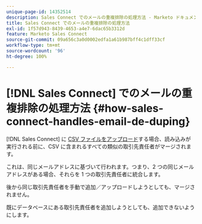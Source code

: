 ```yaml
---
unique-page-id: 14352514
description: Sales Connect でのメールの重複排除の処理方法 - Marketo ドキュメント - 製品ドキュメント
title: Sales Connect でのメールの重複排除の処理方法
exl-id: 1f57d943-8439-4653-a4e7-6dac65b3312d
feature: Marketo Sales Connect
source-git-commit: 09a656c3a0d0002edfa1a61b987bff4c1dff33cf
workflow-type: tm+mt
source-wordcount: '96'
ht-degree: 100%

---
```


# [!DNL Sales Connect] でのメールの重複排除の処理方法 {#how-sales-connect-handles-email-de-duping}

[!DNL Sales Connect] に [CSV ファイルをアップロード](/help/marketo/product-docs/marketo-sales-connect/people/managing-contacts/import-contacts-via-csv.md)する場合、読み込みが実行される前に、CSV に含まれるすべての類似の取引先責任者がマージされます。

これは、同じメールアドレスに基づいて行われます。つまり、2 つの同じメールアドレスがある場合、それらを 1 つの取引先責任者に統合します。

後から同じ取引先責任者を手動で追加／アップロードしようとしても、マージされません。

既にデータベースにある取引先責任者を追加しようとしても、追加できないようにします。
